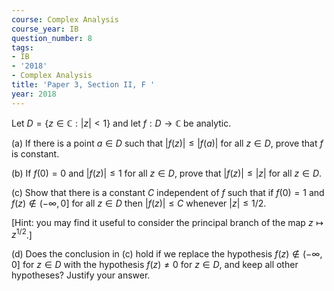 ```yaml
---
course: Complex Analysis
course_year: IB
question_number: 8
tags:
- IB
- '2018'
- Complex Analysis
title: 'Paper 3, Section II, F '
year: 2018
---
```




Let $D=\{z \in \mathbb{C}:|z|<1\}$ and let $f: D \rightarrow \mathbb{C}$ be analytic.

(a) If there is a point $a \in D$ such that $|f(z)| \leqslant|f(a)|$ for all $z \in D$, prove that $f$ is constant.

(b) If $f(0)=0$ and $|f(z)| \leqslant 1$ for all $z \in D$, prove that $|f(z)| \leqslant|z|$ for all $z \in D$.

(c) Show that there is a constant $C$ independent of $f$ such that if $f(0)=1$ and $f(z) \notin(-\infty, 0]$ for all $z \in D$ then $|f(z)| \leqslant C$ whenever $|z| \leqslant 1 / 2 .$

[Hint: you may find it useful to consider the principal branch of the map $z \mapsto z^{1 / 2}$.]

(d) Does the conclusion in (c) hold if we replace the hypothesis $f(z) \notin(-\infty, 0]$ for $z \in D$ with the hypothesis $f(z) \neq 0$ for $z \in D$, and keep all other hypotheses? Justify your answer.